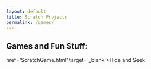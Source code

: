 ```yaml
---
layout: default
title: Scratch Projects
permalink: /games/
---
```

## Games and Fun Stuff:

<a>href='ScratchGame.html' target='_blank'>Hide and Seek</a>
